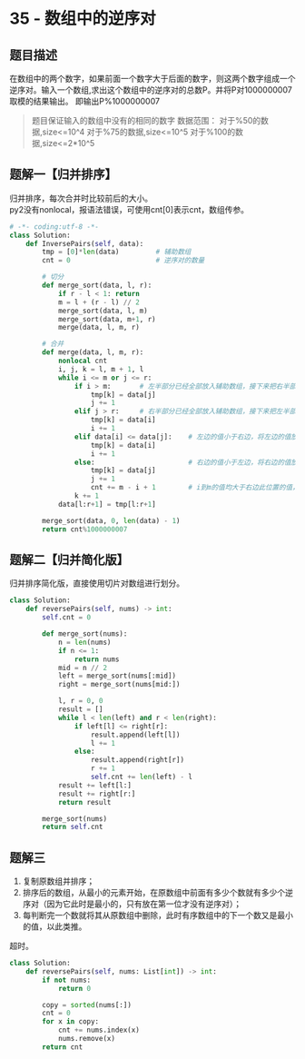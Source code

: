 # 35 - 数组中的逆序对

## 题目描述
在数组中的两个数字，如果前面一个数字大于后面的数字，则这两个数字组成一个逆序对。输入一个数组,求出这个数组中的逆序对的总数P。并将P对1000000007取模的结果输出。 即输出P%1000000007

>题目保证输入的数组中没有的相同的数字
数据范围：
	对于%50的数据,size<=10^4
	对于%75的数据,size<=10^5
	对于%100的数据,size<=2*10^5


## 题解一【归并排序】
归并排序，每次合并时比较前后的大小。  
py2没有nonlocal，报语法错误，可使用cnt[0]表示cnt，数组传参。  

```python
# -*- coding:utf-8 -*-
class Solution:
    def InversePairs(self, data):
        tmp = [0]*len(data)        	# 辅助数组
        cnt = 0                     # 逆序对的数量

        # 切分
        def merge_sort(data, l, r):
            if r - l < 1: return
            m = l + (r - l) // 2
            merge_sort(data, l, m)
            merge_sort(data, m+1, r)
            merge(data, l, m, r)

        # 合并
        def merge(data, l, m, r):
            nonlocal cnt
            i, j, k = l, m + 1, l
            while i <= m or j <= r:
                if i > m:		# 左半部分已经全部放入辅助数组，接下来把右半部分一次放入即可
                    tmp[k] = data[j]
                    j += 1
                elif j > r:		# 右半部分已经全部放入辅助数组，接下来把左半部分一次放入即可
                    tmp[k] = data[i]
                    i += 1
                elif data[i] <= data[j]:	# 左边的值小于右边，将左边的值放入辅助数组
                    tmp[k] = data[i]
                    i += 1
                else:						# 右边的值小于左边，将右边的值放入辅助数组。
                    tmp[k] = data[j]
                    j += 1
                    cnt += m - i + 1		# i到m的值均大于右边此位置的值，更新逆序对数量
                k += 1
            data[l:r+1] = tmp[l:r+1]

        merge_sort(data, 0, len(data) - 1)
        return cnt%1000000007
```

## 题解二【归并简化版】
归并排序简化版，直接使用切片对数组进行划分。
```python
class Solution:
    def reversePairs(self, nums) -> int:
        self.cnt = 0

        def merge_sort(nums):
            n = len(nums)
            if n <= 1:
                return nums
            mid = n // 2
            left = merge_sort(nums[:mid])
            right = merge_sort(nums[mid:])

            l, r = 0, 0
            result = []
            while l < len(left) and r < len(right):
                if left[l] <= right[r]:
                    result.append(left[l])
                    l += 1
                else:
                    result.append(right[r])
                    r += 1
                    self.cnt += len(left) - l
            result += left[l:]
            result += right[r:]
            return result

        merge_sort(nums)
        return self.cnt
```

## 题解三
1. 复制原数组并排序；
2. 排序后的数组，从最小的元素开始，在原数组中前面有多少个数就有多少个逆序对（因为它此时是最小的，只有放在第一位才没有逆序对）；
3. 每判断完一个数就将其从原数组中删除，此时有序数组中的下一个数又是最小的值，以此类推。

超时。
```python
class Solution:
    def reversePairs(self, nums: List[int]) -> int:
        if not nums:
            return 0

        copy = sorted(nums[:])
        cnt = 0
        for x in copy:
            cnt += nums.index(x)
            nums.remove(x)
        return cnt
```